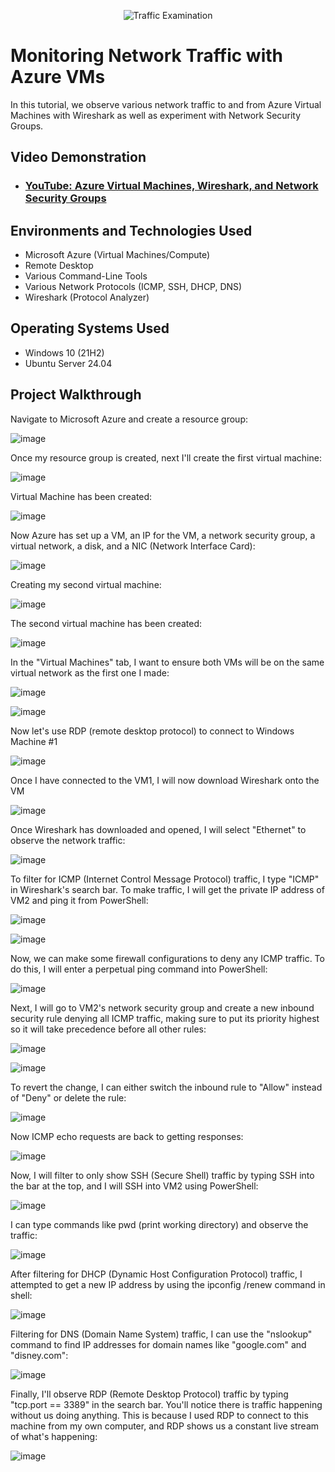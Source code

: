 <p align="center">
<img src="https://i.imgur.com/Ua7udoS.png" alt="Traffic Examination"/>
</p>

<h1>Monitoring Network Traffic with Azure VMs</h1>
In this tutorial, we observe various network traffic to and from Azure Virtual Machines with Wireshark as well as experiment with Network Security Groups. <br />

<h2>Video Demonstration</h2>

- ### [YouTube: Azure Virtual Machines, Wireshark, and Network Security Groups](https://www.youtube.com)

<h2>Environments and Technologies Used</h2>

- Microsoft Azure (Virtual Machines/Compute)
- Remote Desktop
- Various Command-Line Tools
- Various Network Protocols (ICMP, SSH, DHCP, DNS)
- Wireshark (Protocol Analyzer)

<h2>Operating Systems Used </h2>

- Windows 10 (21H2)
- Ubuntu Server 24.04

<h2>Project Walkthrough</h2>

<p>
  
Navigate to Microsoft Azure and create a resource group: 

![image](https://github.com/user-attachments/assets/7675e6e3-e373-4a6d-8732-7eba2ab59974)

Once my resource group is created, next I'll create the first virtual machine:
  
![image](https://github.com/user-attachments/assets/5d7b59d0-71fc-4ffc-9462-5317ba919b83)

Virtual Machine has been created:
  
![image](https://github.com/user-attachments/assets/93b692f0-f76d-4f22-95d2-67b9488b0280)

Now Azure has set up a VM, an IP for the VM, a network security group, a virtual network, a disk, and a NIC (Network Interface Card):

![image](https://github.com/user-attachments/assets/66e5ee39-11a5-4541-911e-61f8ae275112)

Creating my second virtual machine:

![image](https://github.com/user-attachments/assets/3894afec-5841-4ba8-8a76-c30868811ec8)

The second virtual machine has been created:

![image](https://github.com/user-attachments/assets/9ba69bea-10d6-4add-bdb1-a527140aa38e)

In the "Virtual Machines" tab, I want to ensure both VMs will be on the same virtual network as the first one I made:

![image](https://github.com/user-attachments/assets/4eef2d99-9ad8-4dfe-893e-420e66dcb56a)

![image](https://github.com/user-attachments/assets/4a095a12-b9c5-46b3-8865-6694004fe6a9)

Now let's use RDP (remote desktop protocol) to connect to Windows Machine #1

![image](https://github.com/user-attachments/assets/5cd5841e-d815-4d7d-86e9-13b007e97844)

Once I have connected to the VM1, I will now download Wireshark onto the VM

![image](https://github.com/user-attachments/assets/51fb1b09-7caf-4f9a-ab40-9689345193d0)

Once Wireshark has downloaded and opened, I will select "Ethernet" to observe the network traffic:

![image](https://github.com/user-attachments/assets/d7276878-5810-4fb9-b969-8946bf97b240)

To filter for ICMP (Internet Control Message Protocol) traffic, I type "ICMP" in Wireshark's search bar. To make traffic, I will get the private IP address of VM2 and ping it from PowerShell:

![image](https://github.com/user-attachments/assets/c6677972-3982-4d24-9c01-28c174884bc6)

![image](https://github.com/user-attachments/assets/c2ea76fb-f8a0-4254-ad06-7221af0036a4)

Now, we can make some firewall configurations to deny any ICMP traffic. To do this, I will enter a perpetual ping command into PowerShell:

![image](https://github.com/user-attachments/assets/2cad2db6-97a1-437d-ad14-1d263021aaed)

Next, I will go to VM2's network security group and create a new inbound security rule denying all ICMP traffic, making sure to put its priority highest so it will take precedence before all other rules:

![image](https://github.com/user-attachments/assets/38972ac3-6df0-4a4e-b7f1-9b9ce2ea3046)

![image](https://github.com/user-attachments/assets/ccc96f6a-f912-4078-a1b5-d40129c38816)

To revert the change, I can either switch the inbound rule to "Allow" instead of "Deny" or delete the rule:

![image](https://github.com/user-attachments/assets/8fa4793d-21b6-4bca-a01f-fe357c1958f1)

Now ICMP echo requests are back to getting responses:

![image](https://github.com/user-attachments/assets/da41053b-3b21-4855-b426-efb0e541d91a)

Now, I will filter to only show SSH (Secure Shell) traffic by typing SSH into the bar at the top, and I will SSH into VM2 using PowerShell:

![image](https://github.com/user-attachments/assets/4e4fd25e-61b4-419d-bd64-e4275e44da65)

I can type commands like pwd (print working directory) and observe the traffic:

![image](https://github.com/user-attachments/assets/45a399fd-e67d-4235-b29a-217268e247c5)

After filtering for DHCP (Dynamic Host Configuration Protocol) traffic, I attempted to get a new IP address by using the ipconfig /renew command in shell:

![image](https://github.com/user-attachments/assets/2281878d-aac8-41c4-9fc7-5206fc809d85)

Filtering for DNS (Domain Name System) traffic, I can use the "nslookup" command to find IP addresses for domain names like "google.com" and "disney.com":

![image](https://github.com/user-attachments/assets/7292e479-792b-4220-9a3c-4c562e56533f)

Finally, I'll observe RDP (Remote Desktop Protocol) traffic by typing "tcp.port == 3389" in the search bar. You'll notice there is traffic happening without us doing anything. This is because I used RDP to connect to this machine from my own computer, and RDP shows us a constant live stream of what's happening:

![image](https://github.com/user-attachments/assets/7d0aadb8-7486-4587-914c-277975cbf559)

